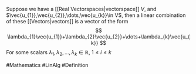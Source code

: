 Suppose we have a [[Real Vectorspaces|vectorspace]] $V$, and $\vec{u_{1}},\vec{u_{2}},\dots,\vec{u_{k}}\in V$, then a linear combination of these [[Vectors|vectors]] is a vector of the form
$$
\lambda_{1}\vec{u_{1}}+\lambda_{2}\vec{u_{2}}+\dots+\lambda_{k}\vec{u_{k}}
$$
For some scalars $\lambda_{1},\lambda_{2},\dots,\lambda_{k}\in\mathbb{R}$, $1\leq i\leq k$

#Mathematics #LinAlg #Definition